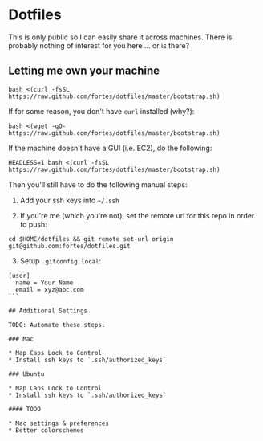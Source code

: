 # Dotfiles

This is only public so I can easily share it across machines. There is probably nothing of interest for you here ... or is there?

## Letting me own your machine

```
bash <(curl -fsSL https://raw.github.com/fortes/dotfiles/master/bootstrap.sh)
```

If for some reason, you don't have `curl` installed (why?):

```
bash <(wget -qO- https://raw.github.com/fortes/dotfiles/master/bootstrap.sh)
```

If the machine doesn't have a GUI (i.e. EC2), do the following:

```
HEADLESS=1 bash <(curl -fsSL https://raw.github.com/fortes/dotfiles/master/bootstrap.sh)
```

Then you'll still have to do the following manual steps:

1. Add your ssh keys into `~/.ssh`

2. If you're me (which you're not), set the remote url for this repo in order to push:

  ```
  cd $HOME/dotfiles && git remote set-url origin git@github.com:fortes/dotfiles.git
  ```

3. Setup `.gitconfig.local`:

  ````
  [user]
    name = Your Name
    email = xyz@abc.com
  ```

## Additional Settings

TODO: Automate these steps.

### Mac

* Map Caps Lock to Control
* Install ssh keys to `.ssh/authorized_keys`

### Ubuntu

* Map Caps Lock to Control
* Install ssh keys to `.ssh/authorized_keys`

#### TODO

* Mac settings & preferences
* Better colorschemes
